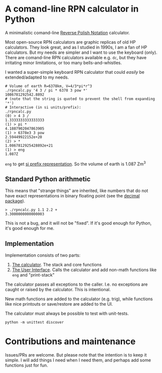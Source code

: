 # A comand-line RPN calculator in Python

A minimalistic comand-line [Reverse Polish Notation](
https://en.wikipedia.org/wiki/Reverse_Polish_notation) calculator.

Most open-source RPN calculators are graphic replicas of old HP
calculators. They look great, and as I studied in 1990s, I am a fan of
HP calculators. But my needs are simpler and I want to use the
keyboard (only). There are comand-line RPN calculators available
e.g. `dc`, but they have irritating minor limitations, or too many
bells-and-whistles.

I wanted a super-simple keyboard RPN calculator that could *easily* be
extended/adapted to my needs.

```
# Volume of earth R=6378km, V=4/3*pi*r^3
./rpncalc.py '4 3 / pi * 6378 3 pow *'
1086781292542.8892
# (note that the string is quoted to prevent the shell from expanding '*')
# Interactive (in si units/prefix):
./rpncalc.py
(0) > 4 3 /
1.3333333333333333
(1) > pi *
4.1887902047863905
(1) > 6378e3 3 pow
2.59449922152e+20
(2) > *
1.0867812925428892e+21
(1) > eng
1.087Z
```

`eng` to get [si prefix representation](
https://en.wikipedia.org/wiki/Metric_prefix). So the volume of earth is
1.087 Zm<sup>3</sup> 


## Standard Python arithmetic

This means that "strange things" are inherited, like numbers that do
not have exact representations in binary floating point (see the
[decimal package](https://docs.python.org/3/library/decimal.html)).

```
> ./rpncalc.py 1.1 2.2 +
3.3000000000000003
```

This is not a bug, and it will not be "fixed".  If it's good enough
for Python, it's good enough for me.


## Implementation

Implementation consists of two parts:

1. [The calculator](rpn.py). The stack and core functions
2. [The User Interface](rpncalc.py). Calls the calculator and add non-math
   functions like `eng` and "print-stack"

The calculator passes all exceptions to the caller. I.e. no exceptions
are caught or raised by the calculator. This is intentional.

New math functions are added to the calculator (e.g. trig), while
functions like nice printouts or save/restore are added to the UI.

The calculator must always be possible to test with unit-tests.
```
python -m unittest discover
```


# Contributions and maintenance

Issues/PRs are welcome. But please note that the intention is to keep
it simple. I will add things I need when I need them, and perhaps add
some functions just for fun.
